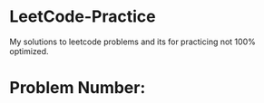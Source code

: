 # LeetCode-Practice
My solutions to leetcode problems and its for practicing not 100% optimized.


# Problem Number:

